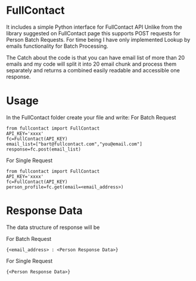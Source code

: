 FullContact
===========

It includes a simple Python interface for FullContact API
Unlike from the library suggested on FullContact page this supports POST requests for Person Batch Requests. 
For time being I have only implemented Lookup by emails functionality for Batch Processing.

The Catch about the code is that you can have email list of more than 20 emails and my code will split it into 20 email chunk and process them separately and returns a combined easily readable and accessible one response.

Usage
===========
In the FullContact folder create your file and write:
For Batch Request

    from fullcontact import FullContact
    API_KEY='xxxx'
    fc=FullContact(API_KEY)
    email_list=["bart@fullcontact.com","you@email.com"]
    response=fc.post(email_list)

For Single Request

    from fullcontact import FullContact
    API_KEY='xxxx'
    fc=FullContact(API_KEY)
    person_profile=fc.get(email=<email_address>)
    
Response Data
===========
The data structure of response will be

For Batch Request

    {<email_address> : <Person Response Data>}

For Single Request

    {<Person Response Data>}
